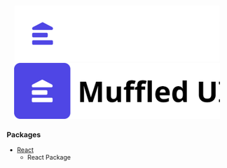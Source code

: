 <p align="center">
  <img src="/public/logo-dark.svg#gh-dark-mode-only" height="128"/>
  <img src="/public/logo-light.svg#gh-light-mode-only" height="128"/>
</p>

### Packages

- [React](https://github.com/joshbatley/muffled-ui/tree/main/packages/react)
  - React Package
